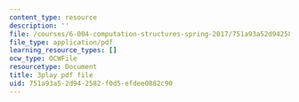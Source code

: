 ```yaml
---
content_type: resource
description: ''
file: /courses/6-004-computation-structures-spring-2017/751a93a52d942582f0d5efdee0882c90_zZfr7Zqfqm4.pdf
file_type: application/pdf
learning_resource_types: []
ocw_type: OCWFile
resourcetype: Document
title: 3play pdf file
uid: 751a93a5-2d94-2582-f0d5-efdee0882c90
---
```

